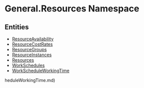 ﻿---
uid: General.Resources
---
# General.Resources Namespace

## Entities
- [ResourceAvailability](General.Resources.ResourceAvailability.md)  
- [ResourceCostRates](General.Resources.ResourceCostRates.md)  
- [ResourceGroups](General.Resources.ResourceGroups.md)  
- [ResourceInstances](General.Resources.ResourceInstances.md)  
- [Resources](General.Resources.Resources.md)  
- [WorkSchedules](General.Resources.WorkSchedules.md)  
- [WorkScheduleWorkingTime](General.Resources.WorkScheduleWorkingTime.md)  

heduleWorkingTime.md)  

